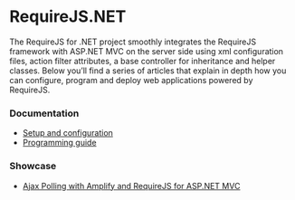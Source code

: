 RequireJS.NET
===============

The RequireJS for .NET project smoothly integrates the RequireJS framework with ASP.NET MVC on the server side using xml configuration files, action filter attributes, a base controller for inheritance and helper classes. Below you’ll find a series of articles that explain in depth how you can configure, program and deploy web applications powered by RequireJS.

### Documentation

* [Setup and configuration](https://github.com/stefanprodan/RequireJSDotNet/wiki/RequireJS-for-.NET-setup)
* [Programming guide](https://github.com/stefanprodan/RequireJSDotNet/wiki/Programming-with-RequireJS-for-.NET)

### Showcase
* [Ajax Polling with Amplify and RequireJS for ASP.NET MVC](http://www.stefanprodan.eu/2012/09/ajax-polling-with-amplify-and-requirejs-for-asp-net-mvc/)
